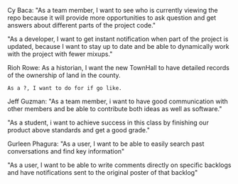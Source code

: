 Cy Baca:
"As a team member, I want to see who is currently viewing the repo because it will provide more opportunities to ask question and get answers about different parts of the project code."

"As a developer, I want to get instant notification when part of the project is updated, because I want to stay up to date and be able to dynamically work with the project with fewer mixups."

Rioh Rowe:
	As a historian, I want the new TownHall to have detailed records of the ownership of land in the county.

	As a ?, I want to do for if go like.
Jeff Guzman:
"As a team member, i want to have good communication with other members and be able to contribute both ideas as well as software."

"As a student, i want to achieve success in this class by finishing our product above standards and get a good grade."

Gurleen Phagura:
"As a user, I want to be able to easily search past conversations and find key information"  

"As a user, I want to be able to write comments directly on specific backlogs and have notifications sent to the original poster of that backlog"   
